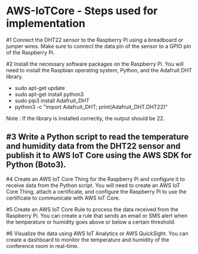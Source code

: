 # AWS-IoTCore - Steps used for implementation

#1 Connect the DHT22 sensor to the Raspberry Pi using a breadboard or jumper wires. Make sure to connect the data pin of the sensor to a GPIO pin of the Raspberry Pi.

#2 Install the necessary software packages on the Raspberry Pi. You will need to install the Raspbian operating system, Python, and the Adafruit DHT library.
- sudo apt-get update
- sudo apt-get install python3
- sudo pip3 install Adafruit_DHT
- python3 -c "import Adafruit_DHT; print(Adafruit_DHT.DHT22)"

Note : If the library is installed correctly, the output should be 22.

#3 Write a Python script to read the temperature and humidity data from the DHT22 sensor and publish it to AWS IoT Core using the AWS SDK for Python (Boto3).
-

#4 Create an AWS IoT Core Thing for the Raspberry Pi and configure it to receive data from the Python script. You will need to create an AWS IoT Core Thing, attach a certificate, and configure the Raspberry Pi to use the certificate to communicate with AWS IoT Core.

#5 Create an AWS IoT Core Rule to process the data received from the Raspberry Pi. You can create a rule that sends an email or SMS alert when the temperature or humidity goes above or below a certain threshold.

#6 Visualize the data using AWS IoT Analytics or AWS QuickSight. You can create a dashboard to monitor the temperature and humidity of the conference room in real-time.
